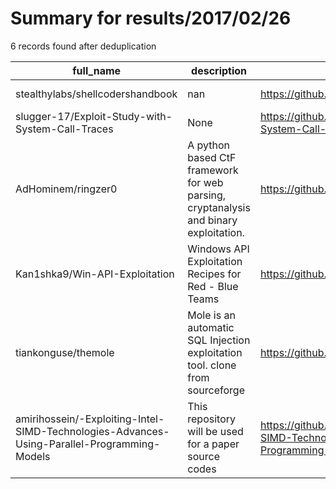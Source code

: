 
# Summary for results/2017/02/26
    
6 records found after deduplication

| full_name | description | html_url | matched_list | matched_count | pushed_at | size | stargazers_count | language | forks_count |
|---------------------------------------------------------------------------------------------|--------------------------------------------------------------------------------------|----------------------------------------------------------------------------------------------------------------|----------------|-----------------|---------------------------|--------|--------------------|------------|---------------|
| stealthylabs/shellcodershandbook | nan | https://github.com/stealthylabs/shellcodershandbook | ['shellcode'] | 1 | 2017-02-26 20:35:51+00:00 | 128 | 1 | C | 0 |
| slugger-17/Exploit-Study-with-System-Call-Traces | None | https://github.com/slugger-17/Exploit-Study-with-System-Call-Traces | ['exploit'] | 1 | 2017-02-26 04:54:39+00:00 | 77804 | 0 | Java | 0 |
| AdHominem/ringzer0 | A python based CtF framework for web parsing, cryptanalysis and binary exploitation. | https://github.com/AdHominem/ringzer0 | ['exploit'] | 1 | 2017-02-26 09:03:31+00:00 | 33 | 1 | Python | 0 |
| Kan1shka9/Win-API-Exploitation | Windows API Exploitation Recipes for Red - Blue Teams | https://github.com/Kan1shka9/Win-API-Exploitation | ['exploit'] | 1 | 2017-02-26 20:16:28+00:00 | 46 | 0 | C | 0 |
| tiankonguse/themole | Mole is an automatic SQL Injection exploitation tool. clone from sourceforge | https://github.com/tiankonguse/themole | ['exploit'] | 1 | 2017-02-26 05:24:19+00:00 | 548 | 34 | Python | 8 |
| amirihossein/-Exploiting-Intel-SIMD-Technologies-Advances-Using-Parallel-Programming-Models | This repository will be used for a paper source codes | https://github.com/amirihossein/-Exploiting-Intel-SIMD-Technologies-Advances-Using-Parallel-Programming-Models | ['exploit'] | 1 | 2017-02-26 23:59:32+00:00 | 0 | 0 | | 0 |
